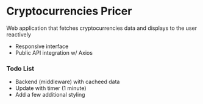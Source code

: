 # Cryptocurrencies Pricer

Web application that fetches cryptocurrencies data and displays to the user reactively

- Responsive interface
- Public API integration w/ Axios

### Todo List

- Backend (middleware) with cacheed data
- Update with timer (1 minute)
- Add a few additional styling
